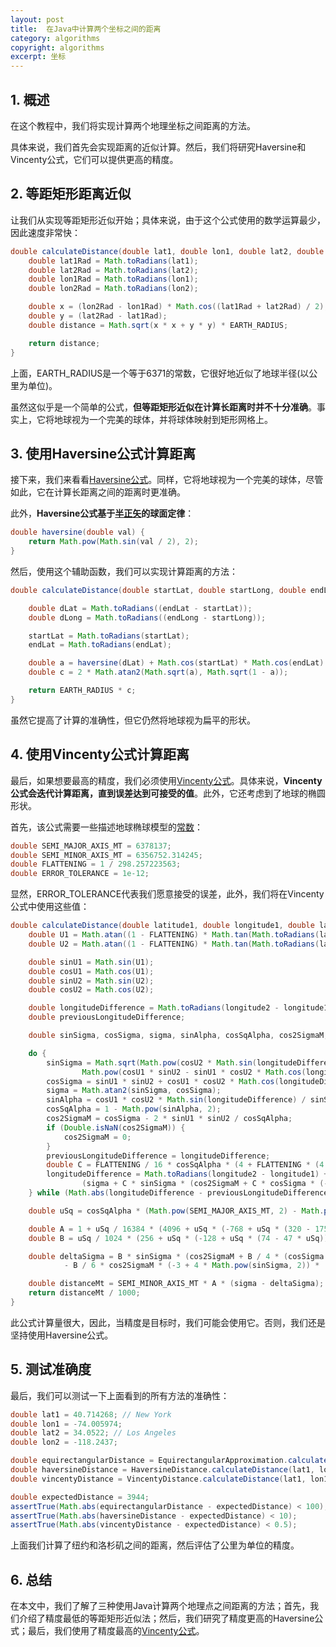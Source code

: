 ```yaml
---
layout: post
title:  在Java中计算两个坐标之间的距离
category: algorithms
copyright: algorithms
excerpt: 坐标
---
```


## 1. 概述

在这个教程中，我们将实现计算两个地理坐标之间距离的方法。

具体来说，我们首先会实现距离的近似计算。然后，我们将研究Haversine和Vincenty公式，它们可以提供更高的精度。

## 2. 等距矩形距离近似

让我们从实现等距矩形近似开始；具体来说，由于这个公式使用的数学运算最少，因此速度非常快：
```java
double calculateDistance(double lat1, double lon1, double lat2, double lon2) {
    double lat1Rad = Math.toRadians(lat1);
    double lat2Rad = Math.toRadians(lat2);
    double lon1Rad = Math.toRadians(lon1);
    double lon2Rad = Math.toRadians(lon2);

    double x = (lon2Rad - lon1Rad) * Math.cos((lat1Rad + lat2Rad) / 2);
    double y = (lat2Rad - lat1Rad);
    double distance = Math.sqrt(x * x + y * y) * EARTH_RADIUS;

    return distance;
}
```

上面，EARTH_RADIUS是一个等于6371的常数，它很好地近似了地球半径(以公里为单位)。

虽然这似乎是一个简单的公式，**但等距矩形近似在计算长距离时并不十分准确**。事实上，它将地球视为一个完美的球体，并将球体映射到矩形网格上。

## 3. 使用Haversine公式计算距离

接下来，我们来看看[Haversine公式](https://en.wikipedia.org/wiki/Haversine_formula)。同样，它将地球视为一个完美的球体，尽管如此，它在计算长距离之间的距离时更准确。

此外，**Haversine公式基于[半正矢](https://en.wikipedia.org/wiki/Versine#Haversine)的球面定律**：
```java
double haversine(double val) {
    return Math.pow(Math.sin(val / 2), 2);
}
```

然后，使用这个辅助函数，我们可以实现计算距离的方法：
```java
double calculateDistance(double startLat, double startLong, double endLat, double endLong) {

    double dLat = Math.toRadians((endLat - startLat));
    double dLong = Math.toRadians((endLong - startLong));

    startLat = Math.toRadians(startLat);
    endLat = Math.toRadians(endLat);

    double a = haversine(dLat) + Math.cos(startLat) * Math.cos(endLat) * haversine(dLong);
    double c = 2 * Math.atan2(Math.sqrt(a), Math.sqrt(1 - a));

    return EARTH_RADIUS * c;
}
```

虽然它提高了计算的准确性，但它仍然将地球视为扁平的形状。

## 4. 使用Vincenty公式计算距离

最后，如果想要最高的精度，我们必须使用[Vincenty公式](https://en.wikipedia.org/wiki/Vincenty's_formulae)。具体来说，**Vincenty公式会迭代计算距离，直到误差达到可接受的值**。此外，它还考虑到了地球的椭圆形状。

首先，该公式需要一些描述地球椭球模型的[常数](https://en.wikipedia.org/wiki/World_Geodetic_System#WGS84)：
```java
double SEMI_MAJOR_AXIS_MT = 6378137;
double SEMI_MINOR_AXIS_MT = 6356752.314245;
double FLATTENING = 1 / 298.257223563;
double ERROR_TOLERANCE = 1e-12;
```

显然，ERROR_TOLERANCE代表我们愿意接受的误差，此外，我们将在Vincenty公式中使用这些值：
```java
double calculateDistance(double latitude1, double longitude1, double latitude2, double longitude2) {
    double U1 = Math.atan((1 - FLATTENING) * Math.tan(Math.toRadians(latitude1)));
    double U2 = Math.atan((1 - FLATTENING) * Math.tan(Math.toRadians(latitude2)));

    double sinU1 = Math.sin(U1);
    double cosU1 = Math.cos(U1);
    double sinU2 = Math.sin(U2);
    double cosU2 = Math.cos(U2);

    double longitudeDifference = Math.toRadians(longitude2 - longitude1);
    double previousLongitudeDifference;

    double sinSigma, cosSigma, sigma, sinAlpha, cosSqAlpha, cos2SigmaM;

    do {
        sinSigma = Math.sqrt(Math.pow(cosU2 * Math.sin(longitudeDifference), 2) +
                Math.pow(cosU1 * sinU2 - sinU1 * cosU2 * Math.cos(longitudeDifference), 2));
        cosSigma = sinU1 * sinU2 + cosU1 * cosU2 * Math.cos(longitudeDifference);
        sigma = Math.atan2(sinSigma, cosSigma);
        sinAlpha = cosU1 * cosU2 * Math.sin(longitudeDifference) / sinSigma;
        cosSqAlpha = 1 - Math.pow(sinAlpha, 2);
        cos2SigmaM = cosSigma - 2 * sinU1 * sinU2 / cosSqAlpha;
        if (Double.isNaN(cos2SigmaM)) {
            cos2SigmaM = 0;
        }
        previousLongitudeDifference = longitudeDifference;
        double C = FLATTENING / 16 * cosSqAlpha * (4 + FLATTENING * (4 - 3 * cosSqAlpha));
        longitudeDifference = Math.toRadians(longitude2 - longitude1) + (1 - C) * FLATTENING * sinAlpha *
                (sigma + C * sinSigma * (cos2SigmaM + C * cosSigma * (-1 + 2 * Math.pow(cos2SigmaM, 2))));
    } while (Math.abs(longitudeDifference - previousLongitudeDifference) > ERROR_TOLERANCE);

    double uSq = cosSqAlpha * (Math.pow(SEMI_MAJOR_AXIS_MT, 2) - Math.pow(SEMI_MINOR_AXIS_MT, 2)) / Math.pow(SEMI_MINOR_AXIS_MT, 2);

    double A = 1 + uSq / 16384 * (4096 + uSq * (-768 + uSq * (320 - 175 * uSq)));
    double B = uSq / 1024 * (256 + uSq * (-128 + uSq * (74 - 47 * uSq)));

    double deltaSigma = B * sinSigma * (cos2SigmaM + B / 4 * (cosSigma * (-1 + 2 * Math.pow(cos2SigmaM, 2))
            - B / 6 * cos2SigmaM * (-3 + 4 * Math.pow(sinSigma, 2)) * (-3 + 4 * Math.pow(cos2SigmaM, 2))));

    double distanceMt = SEMI_MINOR_AXIS_MT * A * (sigma - deltaSigma);
    return distanceMt / 1000;
}
```

此公式计算量很大，因此，当精度是目标时，我们可能会使用它。否则，我们还是坚持使用Haversine公式。

## 5. 测试准确度

最后，我们可以测试一下上面看到的所有方法的准确性：
```java
double lat1 = 40.714268; // New York
double lon1 = -74.005974;
double lat2 = 34.0522; // Los Angeles
double lon2 = -118.2437;

double equirectangularDistance = EquirectangularApproximation.calculateDistance(lat1, lon1, lat2, lon2);
double haversineDistance = HaversineDistance.calculateDistance(lat1, lon1, lat2, lon2);
double vincentyDistance = VincentyDistance.calculateDistance(lat1, lon1, lat2, lon2);

double expectedDistance = 3944;
assertTrue(Math.abs(equirectangularDistance - expectedDistance) < 100);
assertTrue(Math.abs(haversineDistance - expectedDistance) < 10);
assertTrue(Math.abs(vincentyDistance - expectedDistance) < 0.5);
```

上面我们计算了纽约和洛杉矶之间的距离，然后评估了公里为单位的精度。

## 6. 总结

在本文中，我们了解了三种使用Java计算两个地理点之间距离的方法；首先，我们介绍了精度最低的等距矩形近似法；然后，我们研究了精度更高的Haversine公式；最后，我们使用了精度最高的[Vincenty公式](https://www.baeldung.com/java-find-distance-between-points)。